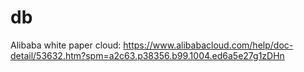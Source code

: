 # db

Alibaba white paper cloud:
https://www.alibabacloud.com/help/doc-detail/53632.htm?spm=a2c63.p38356.b99.1004.ed6a5e27g1zDHn

